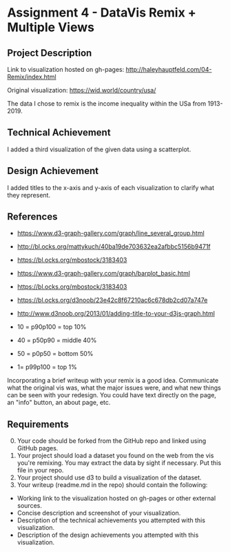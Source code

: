 Assignment 4 - DataVis Remix + Multiple Views
===

Project Description
---
Link to visualization hosted on gh-pages: 
http://haleyhauptfeld.com/04-Remix/index.html

Original visualization: https://wid.world/country/usa/

The data I chose to remix is the income inequality within the USa from 1913-2019.


Technical Achievement
---
I added a third visualization of the given data using a scatterplot.

Design Achievement
---
I added titles to the x-axis and y-axis of each visualization to clarify what they represent.

References
---
* https://www.d3-graph-gallery.com/graph/line_several_group.html
* http://bl.ocks.org/mattykuch/40ba19de703632ea2afbbc5156b9471f
* https://bl.ocks.org/mbostock/3183403
* https://www.d3-graph-gallery.com/graph/barplot_basic.html
* https://bl.ocks.org/mbostock/3183403
* https://bl.ocks.org/d3noob/23e42c8f67210ac6c678db2cd07a747e
* http://www.d3noob.org/2013/01/adding-title-to-your-d3js-graph.html


* 10 = p90p100 = top 10%
* 40 = p50p90 = middle 40%
* 50 = p0p50 = bottom 50%
* 1= p99p100 = top 1%

Incorporating a brief writeup with your remix is a good idea.
Communicate what the original vis was, what the major issues were, and what new things can be seen with your redesign.
You could have text directly on the page, an "info" button, an about page, etc.

Requirements
---

0. Your code should be forked from the GitHub repo and linked using GitHub pages.
1. Your project should load a dataset you found on the web from the vis you're remixing. You may extract the data by sight if necessary. Put this file in your repo.
2. Your project should use d3 to build a visualization of the dataset. 
3. Your writeup (readme.md in the repo) should contain the following:

- Working link to the visualization hosted on gh-pages or other external sources.
- Concise description and screenshot of your visualization.
- Description of the technical achievements you attempted with this visualization.
- Description of the design achievements you attempted with this visualization.


